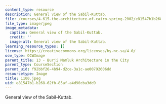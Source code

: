 ```yaml
---
content_type: resource
description: General view of the Sabil-Kuttab.
file: /courses/4-615-the-architecture-of-cairo-spring-2002/e81547b1b26862fb85afa4d90cba3dd9_1100.jpeg
file_type: image/jpeg
image_metadata:
  caption: General view of the Sabil-Kuttab.
  credit: ''
  image-alt: General view of the Sabil-Kuttab.
learning_resource_types: []
license: https://creativecommons.org/licenses/by-nc-sa/4.0/
ocw_type: OCWImage
parent_title: 13 - Burji Mamluk Architecture in the City
parent_type: CourseSection
parent_uid: f92bbf26-4b94-d2ce-3a1c-ae00792606dd
resourcetype: Image
title: 1100.jpeg
uid: e81547b1-b268-62fb-85af-a4d90cba3dd9
---
```

General view of the Sabil-Kuttab.